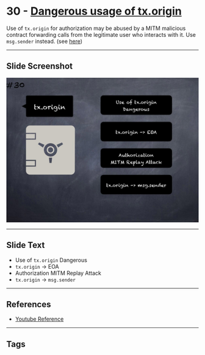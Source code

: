 # 30 - [Dangerous usage of tx.origin](Dangerous%20usage%20of%20tx.origin.md)
Use of `tx.origin` for authorization may be abused by a MITM malicious contract forwarding calls from the legitimate user who interacts with it. Use `msg.sender` instead. (see [here](https://swcregistry.io/docs/SWC-115))

___
## Slide Screenshot
![030.jpg](../../images/4.%20Pitfalls%20and%20Best%20Practices%20101/030.jpg)
___
## Slide Text
- Use of `tx.origin` Dangerous
- `tx.origin` -> EOA
- Authorization MITM Replay Attack
- `tx.origin` -> `msg.sender`
___
## References
- [Youtube Reference](https://youtu.be/fgXuHaZDenU?t=815)
___
## Tags